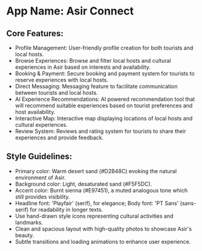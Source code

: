 # **App Name**: Asir Connect

## Core Features:

- Profile Management: User-friendly profile creation for both tourists and local hosts.
- Browse Experiences: Browse and filter local hosts and cultural experiences in Asir based on interests and availability.
- Booking & Payment: Secure booking and payment system for tourists to reserve experiences with local hosts.
- Direct Messaging: Messaging feature to facilitate communication between tourists and local hosts.
- AI Experience Recommendations: AI powered recommendation tool that will recommend suitable experiences based on tourist preferences and host availability.
- Interactive Map: Interactive map displaying locations of local hosts and cultural experiences.
- Review System: Reviews and rating system for tourists to share their experiences and provide feedback.

## Style Guidelines:

- Primary color: Warm desert sand (#D2B48C) evoking the natural environment of Asir.
- Background color: Light, desaturated sand (#F5F5DC).
- Accent color: Burnt sienna (#E97451), a muted analogous tone which still provides visibility.
- Headline font: 'Playfair' (serif), for elegance; Body font: 'PT Sans' (sans-serif) for readability in longer texts.
- Use hand-drawn style icons representing cultural activities and landmarks.
- Clean and spacious layout with high-quality photos to showcase Asir's beauty.
- Subtle transitions and loading animations to enhance user experience.